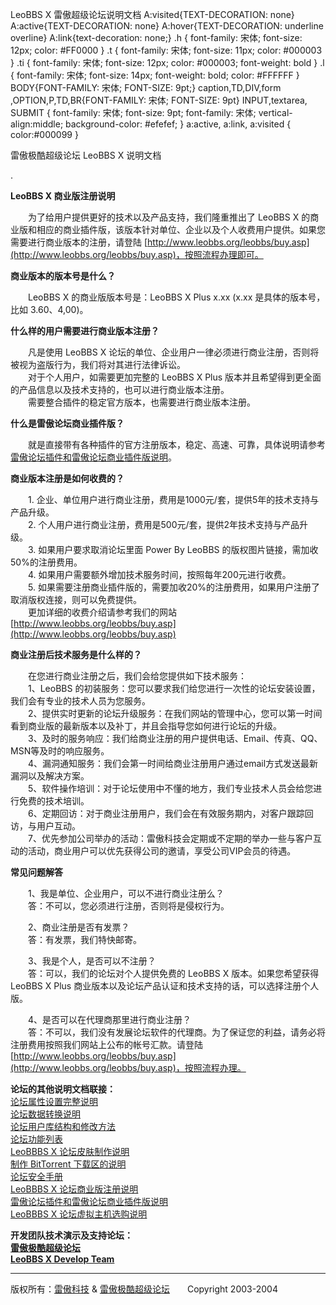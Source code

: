 LeoBBS X 雷傲超级论坛说明文档 A:visited{TEXT-DECORATION: none} A:active{TEXT-DECORATION: none} A:hover{TEXT-DECORATION: underline overline} A:link{text-decoration: none;} .h { font-family: 宋体; font-size: 12px; color: #FF0000 } .t { font-family: 宋体; font-size: 11px; color: #000003 } .ti { font-family: 宋体; font-size: 12px; color: #000003; font-weight: bold } .l { font-family: 宋体; font-size: 14px; font-weight: bold; color: #FFFFFF } BODY{FONT-FAMILY: 宋体; FONT-SIZE: 9pt;} caption,TD,DIV,form ,OPTION,P,TD,BR{FONT-FAMILY: 宋体; FONT-SIZE: 9pt} INPUT,textarea, SUBMIT { font-family: 宋体; font-size: 9pt; font-family: 宋体; vertical-align:middle; background-color: #efefef; } a:active, a:link, a:visited { color:#000099 }

雷傲极酷超级论坛 LeoBBS X 说明文档

.

  
**LeoBBS X 商业版注册说明**

　　为了给用户提供更好的技术以及产品支持，我们隆重推出了 LeoBBS X 的商业版和相应的商业插件版，该版本针对单位、企业以及个人收费用户提供。如果您需要进行商业版本的注册，请登陆 [http://www.leobbs.org/leobbs/buy.asp](http://www.leobbs.org/leobbs/buy.asp)，按照流程办理即可。

  
**商业版本的版本号是什么？**

　　LeoBBS X 的商业版版本号是：LeoBBS X Plus x.xx (x.xx 是具体的版本号，比如 3.60、4,00)。

  
**什么样的用户需要进行商业版本注册？**

　　凡是使用 LeoBBS X 论坛的单位、企业用户一律必须进行商业注册，否则将被视为盗版行为，我们将对其进行法律诉讼。  
　　对于个人用户，如需要更加完整的 LeoBBS X Plus 版本并且希望得到更全面的产品信息以及技术支持的，也可以进行商业版本注册。  
　　需要整合插件的稳定官方版本，也需要进行商业版本注册。

  
**什么是雷傲论坛商业插件版？**

　　就是直接带有各种插件的官方注册版本，稳定、高速、可靠，具体说明请参考[雷傲论坛插件和雷傲论坛商业插件版说明](plug.md)。

  
**商业版本注册是如何收费的？**

　　1. 企业、单位用户进行商业注册，费用是1000元/套，提供5年的技术支持与产品升级。  
　　2. 个人用户进行商业注册，费用是500元/套，提供2年技术支持与产品升级。  
　　3. 如果用户要求取消论坛里面 Power By LeoBBS 的版权图片链接，需加收50%的注册费用。  
　　4. 如果用户需要额外增加技术服务时间，按照每年200元进行收费。  
　　5. 如果需要注册商业插件版的，需要加收20%的注册费用，如果用户注册了取消版权连接，则可以免费提供。  
　　更加详细的收费介绍请参考我们的网站 [http://www.leobbs.org/leobbs/buy.asp](http://www.leobbs.org/leobbs/buy.asp)  

  
**商业注册后技术服务是什么样的？**

　　在您进行商业注册之后，我们会给您提供如下技术服务：  
　　1、LeoBBS 的初装服务：您可以要求我们给您进行一次性的论坛安装设置，我们会有专业的技术人员为您服务。  
　　2、提供实时更新的论坛升级服务：在我们网站的管理中心，您可以第一时间看到商业版的最新版本以及补丁，并且会指导您如何进行论坛的升级。  
　　3、及时的服务响应：我们给商业注册的用户提供电话、Email、传真、QQ、MSN等及时的响应服务。  
　　4、漏洞通知服务：我们会第一时间给商业注册用户通过email方式发送最新漏洞以及解决方案。  
　　5、软件操作培训：对于论坛使用中不懂的地方，我们专业技术人员会给您进行免费的技术培训。  
　　6、定期回访：对于商业注册用户，我们会在有效服务期内，对客户跟踪回访，与用户互动。  
　　7、优先参加公司举办的活动：雷傲科技会定期或不定期的举办一些与客户互动的活动，商业用户可以优先获得公司的邀请，享受公司VIP会员的待遇。  

  
**常见问题解答**

　　1、我是单位、企业用户，可以不进行商业注册么？  
　　答：不可以，您必须进行注册，否则将是侵权行为。

　　2、商业注册是否有发票？  
　　答：有发票，我们特快邮寄。

　　3、我是个人，是否可以不注册？  
　　答：可以，我们的论坛对个人提供免费的 LeoBBS X 版本。如果您希望获得 LeoBBS X Plus 商业版本以及论坛产品认证和技术支持的话，可以选择注册个人版。

　　4、是否可以在代理商那里进行商业注册？  
　　答：不可以，我们没有发展论坛软件的代理商。为了保证您的利益，请务必将注册费用按照我们网站上公布的帐号汇款。请登陆 [http://www.leobbs.org/leobbs/buy.asp](http://www.leobbs.org/leobbs/buy.asp)，按照流程办理。

  
**论坛的其他说明文档联接：**  
[论坛属性设置完整说明](filemod.md)  
[论坛数据转换说明](convert.md)  
[论坛用户库结构和修改方法](userformat.md)  
[论坛功能列表](function.md)  
[LeoBBBS X 论坛皮肤制作说明](skin.md)  
[制作 BitTorrent 下载区的说明](bittorrent.md)  
[论坛安全手册](safe.md)  
[LeoBBBS X 论坛商业版注册说明](reg.md)  
[雷傲论坛插件和雷傲论坛商业插件版说明](plug.md)  
[LeoBBBS X 论坛虚拟主机选购说明](vhost.md)  
  
  
  
**开发团队技术演示及支持论坛：**  
**[雷傲极酷超级论坛](http://bbs.leobbs.org/)**  
**[LeoBBS X Develop Team](http://bbs.leobbs.org/cgi-bin/forums.cgi?forum=2)**  
  
  

  
  

* * *

版权所有：[雷傲科技](http://www.leobbs.org) & [雷傲极酷超级论坛](http://bbs.leobbs.org)　　Copyright 2003-2004